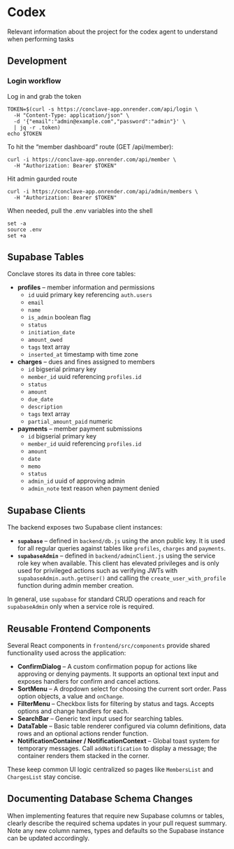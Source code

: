 # Codex
Relevant information about the project for the codex agent to understand when performing tasks

## Development

### Login workflow
Log in and grab the token
```
TOKEN=$(curl -s https://conclave-app.onrender.com/api/login \
  -H "Content-Type: application/json" \
  -d '{"email":"admin@example.com","password":"admin"}' \
  | jq -r .token)
echo $TOKEN
```


To hit the “member dashboard” route (GET /api/member):
```
curl -i https://conclave-app.onrender.com/api/member \
  -H "Authorization: Bearer $TOKEN"
```


Hit admin gaurded route
```
curl -i https://conclave-app.onrender.com/api/admin/members \
  -H "Authorization: Bearer $TOKEN"
```

When needed, pull the .env variables into the shell
```
set -a
source .env
set +a
```

## Supabase Tables

Conclave stores its data in three core tables:

- **profiles** – member information and permissions
  - `id` uuid primary key referencing `auth.users`
  - `email`
  - `name`
  - `is_admin` boolean flag
  - `status`
  - `initiation_date`
  - `amount_owed`
  - `tags` text array
  - `inserted_at` timestamp with time zone
- **charges** – dues and fines assigned to members
  - `id` bigserial primary key
  - `member_id` uuid referencing `profiles.id`
  - `status`
  - `amount`
  - `due_date`
  - `description`
  - `tags` text array
  - `partial_amount_paid` numeric
- **payments** – member payment submissions
  - `id` bigserial primary key
  - `member_id` uuid referencing `profiles.id`
  - `amount`
  - `date`
  - `memo`
  - `status`
  - `admin_id` uuid of approving admin
  - `admin_note` text reason when payment denied

## Supabase Clients

The backend exposes two Supabase client instances:

- **`supabase`** – defined in `backend/db.js` using the anon public key. It is
  used for all regular queries against tables like `profiles`, `charges` and
  `payments`.
- **`supabaseAdmin`** – defined in `backend/adminClient.js` using the service
  role key when available. This client has elevated privileges and is only used
  for privileged actions such as verifying JWTs with
  `supabaseAdmin.auth.getUser()` and calling the `create_user_with_profile`
  function during admin member creation.

In general, use `supabase` for standard CRUD operations and reach for
`supabaseAdmin` only when a service role is required.

## Reusable Frontend Components

Several React components in `frontend/src/components` provide shared functionality used across the application:

- **ConfirmDialog** – A custom confirmation popup for actions like approving or denying payments. It supports an optional text input and exposes handlers for confirm and cancel actions.
- **SortMenu** – A dropdown select for choosing the current sort order. Pass option objects, a value and `onChange`.
- **FilterMenu** – Checkbox lists for filtering by status and tags. Accepts options and change handlers for each.
- **SearchBar** – Generic text input used for searching tables.
- **DataTable** – Basic table renderer configured via column definitions, data rows and an optional actions render function.
- **NotificationContainer / NotificationContext** – Global toast system for temporary messages. Call `addNotification` to display a message; the container renders them stacked in the corner.

These keep common UI logic centralized so pages like `MembersList` and `ChargesList` stay concise.
## Documenting Database Schema Changes
When implementing features that require new Supabase columns or tables, clearly describe the required schema updates in your pull request summary.
Note any new column names, types and defaults so the Supabase instance can be updated accordingly.
